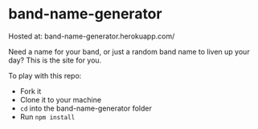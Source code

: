 # band-name-generator

Hosted at: band-name-generator.herokuapp.com/

Need a name for your band, or just a random band name to liven up your day? This is the site for you.

To play with this repo:
- Fork it
- Clone it to your machine
- ```cd``` into the band-name-generator folder
- Run ```npm install```
